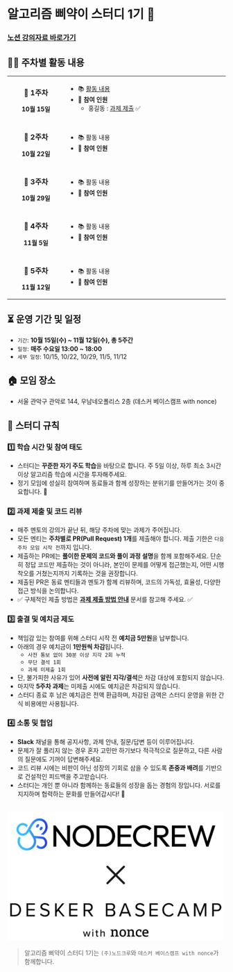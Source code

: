 # 알고리즘 삐약이 스터디 1기 🐣

### [노션 강의자료 바로가기](https://useful-pantry-930.notion.site/28a611ac3a0080b0961ece37b42ff874?v=28a611ac3a0081bf8e2e000cb74905b0)

## 👨‍💻 주차별 활동 내용

<table>
<tr>
<td align="center" width="200">

### 📅 1주차
**10월 15일**

</td>
<td width="600">

- 📚 [활동 내용](./활동내용/1주차)
- 👥 **참여 인원**
  - 홍길동 : [과제 제출](./홍길동(예시)/1주차) ✅

</td>
</tr>

<tr>
<td align="center" width="200">

### 📅 2주차
**10월 22일**

</td>
<td width="600">

- 📚 활동 내용
- 👥 **참여 인원**

</td>
</tr>

<tr>
<td align="center" width="200">

### 📅 3주차
**10월 29일**

</td>
<td width="600">

- 📚 활동 내용
- 👥 **참여 인원**

</td>
</tr>

<tr>
<td align="center" width="200">

### 📅 4주차
**11월 5일**

</td>
<td width="600">

- 📚 활동 내용
- 👥 **참여 인원**

</td>
</tr>

<tr>
<td align="center" width="200">

### 📅 5주차
**11월 12일**

</td>
<td width="600">

- 📚 활동 내용
- 👥 **참여 인원**

</td>
</tr>

</table>

## ⏳ 운영 기간 및 일정
- `기간`: **10월 15일(수) ~ 11월 12일(수), 총 5주간**
- `일정`: **매주 수요일 13:00 ~ 18:00**
- `세부 일정`: 10/15, 10/22, 10/29, 11/5, 11/12


## 🏠 모임 장소
- 서울 관악구 관악로 144, 우남네오폴리스 2층 (데스커 베이스캠프 with nonce)


## 📌 스터디 규칙

### 1️⃣ 학습 시간 및 참여 태도
- 스터디는 **꾸준한 자기 주도 학습**을 바탕으로 합니다. 주 5일 이상, 하루 최소 3시간 이상 알고리즘 학습에 시간을 투자해주세요.
- 정기 모임에 성실히 참여하며 동료들과 함께 성장하는 분위기를 만들어가는 것이 중요합니다. 💪

### 2️⃣ 과제 제출 및 코드 리뷰
- 매주 멘토의 강의가 끝난 뒤, 해당 주차에 맞는 과제가 주어집니다.
- 모든 멘티는 **주차별로 PR(Pull Request) 1개**를 제출해야 합니다. 제출 기한은 `다음 주차 모임 시작 전`까지 입니다.
- 제출하는 PR에는 **풀이한 문제의 코드와 풀이 과정 설명**을 함께 포함해주세요. 단순히 정답 코드만 제출하는 것이 아니라, 본인이 문제를 어떻게 접근했는지, 어떤 시행착오를 거쳤는지까지 기록하는 것을 권장합니다.
- 제출된 PR은 동료 멘티들과 멘토가 함께 리뷰하며, 코드의 가독성, 효율성, 다양한 접근 방식을 논의합니다.
- ✅ 구체적인 제출 방법은 **[과제 제출 방법 안내](./과제_제출_방법_안내.md)** 문서를 참고해 주세요. ✅

### 3️⃣ 출결 및 예치금 제도
- 책임감 있는 참여를 위해 스터디 시작 전 **예치금 5만원**을 납부합니다.
- 아래의 경우 예치금이 **1만원씩 차감**됩니다.
  - `사전 통보 없이 30분 이상 지각 2회 누적`
  - `무단 결석 1회`
  - `과제 미제출 1회`
- 단, 불가피한 사유가 있어 **사전에 알린 지각/결석**은 차감 대상에 포함되지 않습니다.
- 마지막 **5주차 과제**는 미제출 시에도 예치금은 차감되지 않습니다.
- 스터디 종료 후 남은 예치금은 전액 환급하며, 차감된 금액은 스터디 운영을 위한 간식 비용에만 사용됩니다.

### 4️⃣ 소통 및 협업
- **Slack** 채널을 통해 공지사항, 과제 안내, 질문/답변 등이 이루어집니다.
- 문제가 잘 풀리지 않는 경우 혼자 고민만 하기보다 적극적으로 질문하고, 다른 사람의 질문에도 기꺼이 답변해주세요.
- 코드 리뷰 시에는 비판이 아닌 성장의 기회로 삼을 수 있도록 **존중과 배려**를 기반으로 건설적인 피드백을 주고받습니다.
- 스터디는 개인 뿐 아니라 함께하는 동료들의 성장을 돕는 경험의 장입니다. 서로를 지지하며 협력하는 문화를 만들어갑시다! 🚀

<br>

<img src="./assets/img/nodecrew-nonce.png" alt="desker-with-nonce" width="500">

> 알고리즘 삐약이 스터디 1기는 `(주)노드크루`와 `데스커 베이스캠프 with nonce`가 함께합니다.